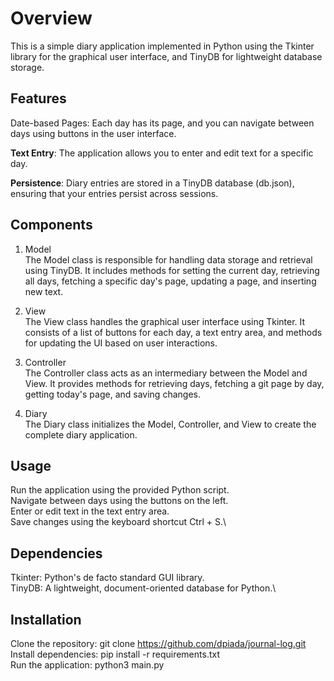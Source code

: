# Overview
This is a simple diary application implemented in Python using the Tkinter library for the graphical user interface, and TinyDB for lightweight database storage.

## Features
Date-based Pages: Each day has its page, and you can navigate between days using buttons in the user interface.

**Text Entry**: The application allows you to enter and edit text for a specific day.

**Persistence**: Diary entries are stored in a TinyDB database (db.json), ensuring that your entries persist across sessions.

## Components
1. Model \
The Model class is responsible for handling data storage and retrieval using TinyDB. It includes methods for setting the current day, retrieving all days, fetching a specific day's page, updating a page, and inserting new text.

2. View \
The View class handles the graphical user interface using Tkinter. It consists of a list of buttons for each day, a text entry area, and methods for updating the UI based on user interactions.

3. Controller \
The Controller class acts as an intermediary between the Model and View. It provides methods for retrieving days, fetching a git page by day, getting today's page, and saving changes.

4. Diary \
The Diary class initializes the Model, Controller, and View to create the complete diary application.

## Usage
Run the application using the provided Python script.\
Navigate between days using the buttons on the left.\
Enter or edit text in the text entry area.\
Save changes using the keyboard shortcut Ctrl + S.\

## Dependencies
Tkinter: Python's de facto standard GUI library.\
TinyDB: A lightweight, document-oriented database for Python.\

## Installation
Clone the repository: git clone https://github.com/dpiada/journal-log.git \
Install dependencies: pip install -r requirements.txt \
Run the application: python3 main.py 


